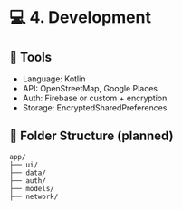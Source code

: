 # 💻 4. Development

## 🧪 Tools

- Language: Kotlin
- API: OpenStreetMap, Google Places
- Auth: Firebase or custom + encryption
- Storage: EncryptedSharedPreferences

## 🧰 Folder Structure (planned)

```plaintext
app/
├── ui/
├── data/
├── auth/
├── models/
├── network/

